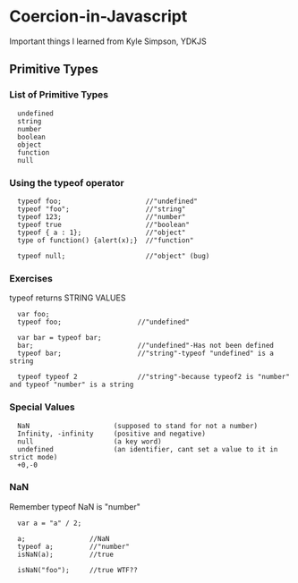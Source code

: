 # Coercion-in-Javascript
Important things I learned from Kyle Simpson, YDKJS

## Primitive Types

### List of Primitive Types

      undefined
      string
      number
      boolean
      object
      function
      null
      

### Using the typeof operator
      typeof foo;                     //"undefined"
      typeof "foo";                   //"string"
      typeof 123;                     //"number"
      typeof true                     //"boolean"
      typeof { a : 1};                //"object"
      type of function() {alert(x);}  //"function"
      
      typeof null;                    //"object" (bug)

### Exercises
typeof returns STRING VALUES

      var foo;
      typeof foo;                   //"undefined"

      var bar = typeof bar;
      bar;                          //"undefined"-Has not been defined
      typeof bar;                   //"string"-typeof "undefined" is a string

      typeof typeof 2               //"string"-because typeof2 is "number" and typeof "number" is a string

### Special Values

      NaN                     (supposed to stand for not a number)
      Infinity, -infinity     (positive and negative)
      null                    (a key word)
      undefined               (an identifier, cant set a value to it in strict mode)
      +0,-0
### NaN
Remember typeof NaN is "number"

      var a = "a" / 2;

      a;                //NaN
      typeof a;         //"number"
      isNaN(a);         //true

      isNaN("foo");     //true WTF??






